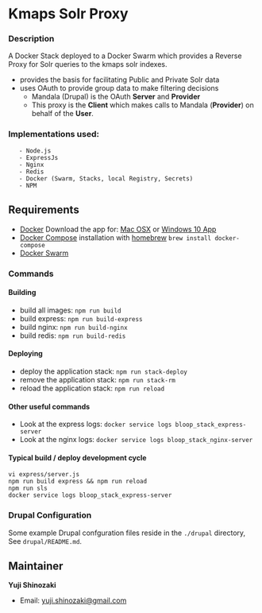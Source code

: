 # Kmaps Solr Proxy

### Description
A Docker Stack deployed to a Docker Swarm which provides a Reverse Proxy for Solr queries to the kmaps solr indexes.   

- provides the basis for facilitating Public and Private Solr data
- uses OAuth to provide group data to make filtering decisions     
    - Mandala (Drupal) is the OAuth **Server** and **Provider**
    - This proxy is the **Client** which makes calls to Mandala (**Provider**) on behalf of the **User**.

### Implementations used:
       - Node.js
       - ExpressJs
       - Nginx
       - Redis
       - Docker (Swarm, Stacks, local Registry, Secrets)
       - NPM

## Requirements

- [Docker](http://docker.com) Download the app for: [Mac OSX](https://download.docker.com/mac/stable/Docker.dmg) or [Windows 10 App](https://download.docker.com/win/stable/InstallDocker.msi)
- [Docker Compose](http://docs.docker.com/compose/) installation with [homebrew](https://brew.sh/index_de.html) `brew install docker-compose`
- [Docker Swarm](https://docs.docker.com/engine/swarm/swarm-tutorial)

### Commands

#### Building

- build all images: `npm run build`
- build express: `npm run build-express`
- build nginx: `npm run build-nginx`
- build redis: `npm run build-redis`

#### Deploying

- deploy the application stack: `npm run stack-deploy`
- remove the application stack: `npm run stack-rm`
- reload the application stack: `npm run reload`

#### Other useful commands

- Look at the express logs: `docker service logs bloop_stack_express-server`
- Look at the nginx logs: `docker service logs bloop_stack_nginx-server`

#### Typical build / deploy development cycle

```
vi express/server.js
npm run build express && npm run reload
npm run sls
docker service logs bloop_stack_express-server
```

### Drupal Configuration

Some example Drupal confguration files reside in the `./drupal` directory, See `drupal/README.md`.   

## Maintainer

**Yuji Shinozaki**

* Email: <yuji.shinozaki@gmail.com>
